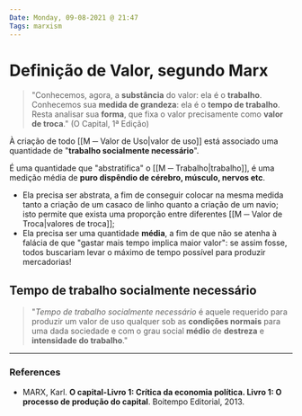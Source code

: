 ```yaml
---
Date: Monday, 09-08-2021 @ 21:47
Tags: marxism
---
```

# Definição de Valor, segundo Marx
> "Conhecemos, agora, a **substância** do valor: ela é o **trabalho**.
Conhecemos sua **medida de grandeza**: ela é o **tempo de trabalho**.
Resta analisar sua **forma**, que fixa o valor precisamente como **valor de troca**." (O Capital, 1ª Edição)

À criação de todo [[M ─ Valor de Uso|valor de uso]] está associado uma quantidade de "**trabalho socialmente necessário**". 

É uma quantidade que "abstratifica" o [[M ─ Trabalho|trabalho]], é uma medição média de **puro dispêndio de cérebro, músculo, nervos etc**. 
* Ela precisa ser abstrata, a fim de conseguir colocar na mesma medida tanto a criação de um casaco de linho quanto a criação de um navio; isto permite que exista uma proporção entre diferentes [[M ─ Valor de Troca|valores de troca]]; 
* Ela precisa ser uma quantidade **média**, a fim de que não se atenha à falácia de que "gastar mais tempo implica maior valor": se assim fosse, todos buscariam levar o máximo de tempo possível para produzir mercadorias!

## Tempo de trabalho socialmente necessário
> "*Tempo de trabalho socialmente necessário* é aquele requerido para produzir um valor de uso qualquer sob as **condições normais** para uma dada sociedade e com o grau social **médio** de **destreza** e **intensidade do trabalho**."


---
### References
- MARX, Karl. **O capital-Livro 1: Crítica da economia política. Livro 1: O processo de produção do capital**. Boitempo Editorial, 2013.